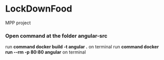 # LockDownFood
MPP project
### Open command at the folder angular-src
run **command docker build -t angular .** on terminal
run **command docker run --rm -p 80:80 angular** on terminal
